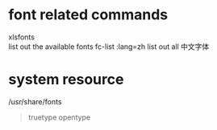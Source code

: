 # font related commands
xlsfonts    
    list out the available fonts
fc-list :lang=zh
    list out all 中文字体

# system resource
/usr/share/fonts
> truetype
> opentype
